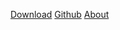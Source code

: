 [Download](https://github.com/koostudios/kel/zipball/master/)
[Github](https://github.com/koostudios/kel)
[About](/about)